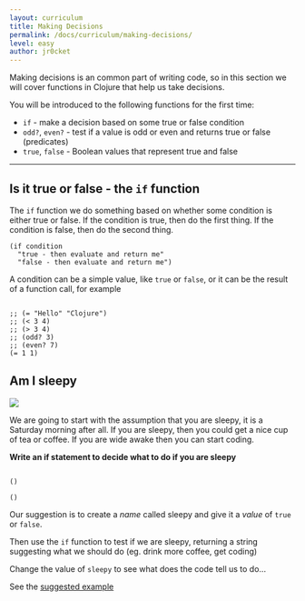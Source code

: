 ```yaml
---
layout: curriculum
title: Making Decisions
permalink: /docs/curriculum/making-decisions/
level: easy
author: jr0cket
---
```


Making decisions is an common part of writing code, so in this section we will cover functions in Clojure that help us take decisions.

You will be introduced to the following functions for the first time:

* `if` - make a decision based on some true or false condition
* `odd?`, `even?` - test if a value is odd or even and returns true or false (predicates)
* `true`, `false` - Boolean values that represent true and false

<hr />

## Is it true or false - the `if` function

The `if` function we do something based on whether some condition is either true or false.  If the condition is true, then do the first thing.  If the condition is false, then do the second thing.

```
(if condition
  "true - then evaluate and return me"
  "false - then evaluate and return me")
```

A condition can be a simple value, like `true` or `false`, or it can be the result of a function call, for example

<!-- Using expression evaluation fix to make string appear as a value in klipse -->
<pre><code class="language-klipse" data-eval-context="expr">
;; (= "Hello" "Clojure")
;; (< 3 4)
;; (> 3 4)
;; (odd? 3)
;; (even? 7)
(= 1 1)
</code></pre>


## Am I sleepy

<img src="{{ site.baseurl }}/img/clojurebridgelondon-mini-challenge.png" class="mini-challenge" />

We are going to start with the assumption that you are sleepy, it is a Saturday morning after all.  If you are sleepy, then you could get a nice cup of tea or coffee.  If you are wide awake then you can start coding.

**Write an if statement to decide what to do if you are sleepy**

<!-- Using expression evaluation fix to make string appear as a value in klipse -->
<pre><code class="language-klipse" data-eval-context="expr">
()

()
</code></pre>

Our suggestion is to create a _name_ called sleepy and give it a _value_ of `true` or `false`.

Then use the `if` function to test if we are sleepy, returning a string suggesting what we should do (eg. drink more coffee, get coding)

Change the value of `sleepy` to see what does the code tell us to do...

See the [suggested example](https://gist.github.com/jr0cket/46666ac40070da1e988f980858354554)
